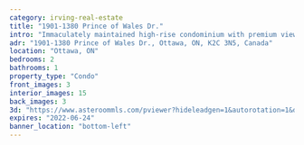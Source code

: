 ```yaml
---
category: irving-real-estate
title: "1901-1380 Prince of Wales Dr."
intro: "Immaculately maintained high-rise condominium with premium views overlooking Mooneys Bay park & locks."
adr: "1901-1380 Prince of Wales Dr., Ottawa, ON, K2C 3N5, Canada"
location: "Ottawa, ON"
bedrooms: 2
bathrooms: 1
property_type: "Condo"
front_images: 3
interior_images: 15
back_images: 3
3d: "https://www.asteroommls.com/pviewer?hideleadgen=1&autorotation=1&defaultviewdollhouse=0&showdollhousehotspot=1&stopbgaudio=1&autonav=0&token=IN3ZCAg4s0yNoDgd4JkxPQ"
expires: "2022-06-24"
banner_location: "bottom-left"
---
```

